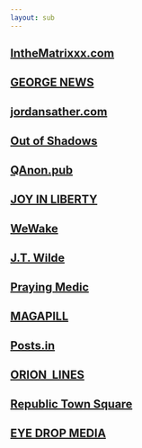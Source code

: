 ```yaml
---
layout: sub
---
```



<h3 class="font_2 link" style="font-size: 20px;"><a href="https://www.inthematrixxx.com" target="_blank" rel="noopener">IntheMatrixxx.com</a></h3>
<h3 class="font_2 link" style="font-size: 20px;"><a href="https://george.news/#/" target="_blank" rel="noopener">GEORGE NEWS</a></h3>
<h3 class="font_2 link" style="font-size: 20px;"><a href="https://www.jordansather.com" target="_blank" rel="noopener">jordansather.com</a></h3>
<h3 class="font_2 link" style="font-size: 20px;">&ZeroWidthSpace;<a href="https://www.outofshadows.org" target="_blank" rel="noopener">Out of Shadows</a></h3>
<h3 class="font_2 link" style="font-size: 20px;"><a href="https://qanon.pub" target="_blank" rel="noopener">QAnon.pub</a></h3>
<h3 class="font_2 link" style="font-size: 20px;">&ZeroWidthSpace;<a href="https://joyinliberty.com/qanon/map/" target="_blank" rel="noopener">JOY IN LIBERTY</a></h3>
<h3 class="font_2 link" style="font-size: 20px;"><a href="https://wewake.life" target="_blank" rel="noopener">&ZeroWidthSpace;WeWake</a></h3>

<h3 class="font_2 link" style="font-size: 20px;"><a href="https://www.jtwilde.com" target="_blank" rel="noopener">J.T. Wilde</a></h3>
<h3 class="font_2 link" style="font-size: 20px;"><a href="http://prayingmedic.com" target="_blank" rel="noopener">Praying Medic</a></h3>
<h3 class="font_2 link" style="font-size: 20px;"><a href="http://www.magapill.com" target="_blank" rel="noopener">MAGAPILL</a></h3>
<h3 class="font_2 link" style="font-size: 20px;"><a href="https://qposts.in/japanese" target="_blank" rel="noopener">Posts.in</a></h3>
<h3 class="font_2 link" style="font-size: 20px;"><a href="https://www.theorionlines.com/" target="_blank" rel="noopener">&ZeroWidthSpace;ORION &nbsp;LINES</a></h3>
<!--<h3 class="font_2 link" style="font-size: 20px;"><a href="https://mikeflynndefensefund.org" target="_blank" rel="noopener">MICHAL T. FLYNN LEGAL DEFENSE FUND</a></h3>-->
<h3 class="font_2 link" style="font-size: 20px;"><a href="https://www.republictownsquare.com" target="_blank" rel="noopener">&ZeroWidthSpace;Republic Town Square</a></h3>
<h3 class="font_2 link" style="font-size: 20px;"><a href="https://eyedropmedia.com/" target="_blank" rel="noopener">EYE DROP MEDIA</a></h3>
 
